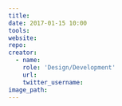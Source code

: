 ```yaml
---
title:
date: 2017-01-15 10:00
tools:
website:
repo:
creator:
  - name:
    role: 'Design/Development'
    url:
    twitter_username:
image_path:
---
```

